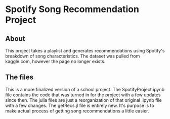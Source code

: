 # Spotify Song Recommendation Project

## About

This project takes a playlist and generates recommendations using Spotify's breakdown of song characteristics. The dataset was pulled from kaggle.com, however the page no longer exists.

## The files

This is a more finalized version of a school project. The SpotifyProject.ipynb file contains the code that was turned in for the project with a few updates since then. The julia files are just a reorganization of that original .ipynb file with a few changes. The getRecs.jl file is entirely new. It's purpose is to make actual process of getting song recommendations a little easier.
